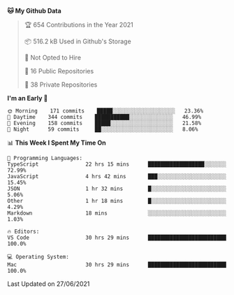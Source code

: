 <!--START_SECTION:waka-->
**🐱 My Github Data** 

> 🏆 654 Contributions in the Year 2021
 > 
> 📦 516.2 kB Used in Github's Storage 
 > 
> 🚫 Not Opted to Hire
 > 
> 📜 16 Public Repositories 
 > 
> 🔑 38 Private Repositories  
 > 
**I'm an Early 🐤** 

```text
🌞 Morning    171 commits    █████░░░░░░░░░░░░░░░░░░░░   23.36% 
🌆 Daytime    344 commits    ███████████░░░░░░░░░░░░░░   46.99% 
🌃 Evening    158 commits    █████░░░░░░░░░░░░░░░░░░░░   21.58% 
🌙 Night      59 commits     ██░░░░░░░░░░░░░░░░░░░░░░░   8.06%

```


📊 **This Week I Spent My Time On** 

```text
💬 Programming Languages: 
TypeScript               22 hrs 15 mins      ██████████████████░░░░░░░   72.99% 
JavaScript               4 hrs 42 mins       ███░░░░░░░░░░░░░░░░░░░░░░   15.45% 
JSON                     1 hr 32 mins        █░░░░░░░░░░░░░░░░░░░░░░░░   5.06% 
Other                    1 hr 18 mins        █░░░░░░░░░░░░░░░░░░░░░░░░   4.29% 
Markdown                 18 mins             ░░░░░░░░░░░░░░░░░░░░░░░░░   1.03%

🔥 Editors: 
VS Code                  30 hrs 29 mins      █████████████████████████   100.0%

💻 Operating System: 
Mac                      30 hrs 29 mins      █████████████████████████   100.0%

```


 Last Updated on 27/06/2021
<!--END_SECTION:waka-->

